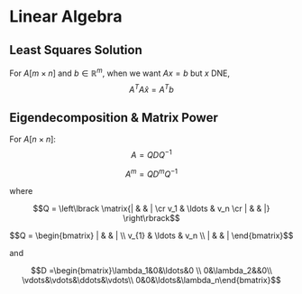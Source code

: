 # Linear Algebra

## Least Squares Solution

For $A [m\times n]$ and $b \in \mathbb{R}^m$, when we want $Ax = b$ but $x$ DNE,
$$A^{T}A\hat{x} = A^{T}b$$

## Eigendecomposition & Matrix Power

For $A [n\times n]$:
$$A = QDQ^{-1}$$

$$A^m = QD^mQ^{-1}$$

where 

$$Q = \left\lbrack \matrix{| & & | \cr v_1 & \ldots & v_n \cr | & & |} \right\rbrack$$

$$Q = \begin{bmatrix} | & & | \\ v_{1} & \ldots & v_n \\ | & & | \end{bmatrix}$$ 

and 

$$D =\begin{bmatrix}\lambda_1&0&\ldots&0 \\ 0&\lambda_2&&0\\ \vdots&\vdots&\ddots&\vdots\\ 0&0&\ldots&\lambda_n\end{bmatrix}$$